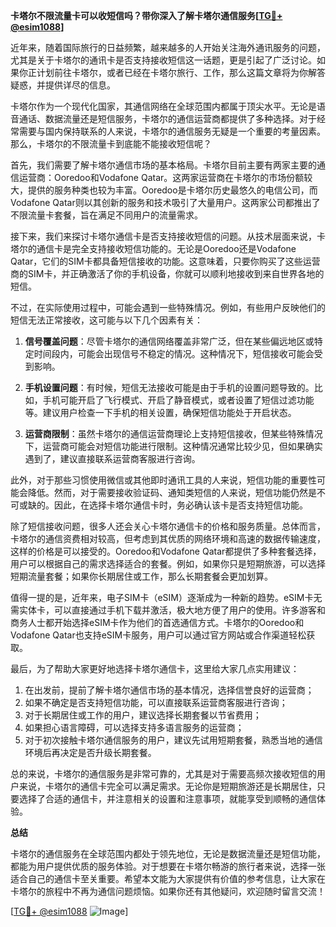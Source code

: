 **卡塔尔不限流量卡可以收短信吗？带你深入了解卡塔尔通信服务[[TG💪+ @esim1088](https://t.me/s/esim1088)]**

近年来，随着国际旅行的日益频繁，越来越多的人开始关注海外通讯服务的问题，尤其是关于卡塔尔的通讯卡是否支持接收短信这一话题，更是引起了广泛讨论。如果你正计划前往卡塔尔，或者已经在卡塔尔旅行、工作，那么这篇文章将为你解答疑惑，并提供详尽的信息。

卡塔尔作为一个现代化国家，其通信网络在全球范围内都属于顶尖水平。无论是语音通话、数据流量还是短信服务，卡塔尔的通信运营商都提供了多种选择。对于经常需要与国内保持联系的人来说，卡塔尔的通信服务无疑是一个重要的考量因素。那么，卡塔尔的不限流量卡到底能不能接收短信呢？

首先，我们需要了解卡塔尔通信市场的基本格局。卡塔尔目前主要有两家主要的通信运营商：Ooredoo和Vodafone Qatar。这两家运营商在卡塔尔的市场份额较大，提供的服务种类也较为丰富。Ooredoo是卡塔尔历史最悠久的电信公司，而Vodafone Qatar则以其创新的服务和技术吸引了大量用户。这两家公司都推出了不限流量卡套餐，旨在满足不同用户的流量需求。

接下来，我们来探讨卡塔尔通信卡是否支持接收短信的问题。从技术层面来说，卡塔尔的通信卡是完全支持接收短信功能的。无论是Ooredoo还是Vodafone Qatar，它们的SIM卡都具备短信接收的功能。这意味着，只要你购买了这些运营商的SIM卡，并正确激活了你的手机设备，你就可以顺利地接收到来自世界各地的短信。

不过，在实际使用过程中，可能会遇到一些特殊情况。例如，有些用户反映他们的短信无法正常接收，这可能与以下几个因素有关：

1. **信号覆盖问题**：尽管卡塔尔的通信网络覆盖非常广泛，但在某些偏远地区或特定时间段内，可能会出现信号不稳定的情况。这种情况下，短信接收可能会受到影响。
   
2. **手机设置问题**：有时候，短信无法接收可能是由于手机的设置问题导致的。比如，手机可能开启了飞行模式、开启了静音模式，或者设置了短信过滤功能等。建议用户检查一下手机的相关设置，确保短信功能处于开启状态。

3. **运营商限制**：虽然卡塔尔的通信运营商理论上支持短信接收，但某些特殊情况下，运营商可能会对短信功能进行限制。这种情况通常比较少见，但如果确实遇到了，建议直接联系运营商客服进行咨询。

此外，对于那些习惯使用微信或其他即时通讯工具的人来说，短信功能的重要性可能会降低。然而，对于需要接收验证码、通知类短信的人来说，短信功能仍然是不可或缺的。因此，在选择卡塔尔通信卡时，务必确认该卡是否支持短信功能。

除了短信接收问题，很多人还会关心卡塔尔通信卡的价格和服务质量。总体而言，卡塔尔的通信资费相对较高，但考虑到其优质的网络环境和高速的数据传输速度，这样的价格是可以接受的。Ooredoo和Vodafone Qatar都提供了多种套餐选择，用户可以根据自己的需求选择适合的套餐。例如，如果你只是短期旅游，可以选择短期流量套餐；如果你长期居住或工作，那么长期套餐会更加划算。

值得一提的是，近年来，电子SIM卡（eSIM）逐渐成为一种新的趋势。eSIM卡无需实体卡，可以直接通过手机下载并激活，极大地方便了用户的使用。许多游客和商务人士都开始选择eSIM卡作为他们的首选通信方式。卡塔尔的Ooredoo和Vodafone Qatar也支持eSIM卡服务，用户可以通过官方网站或合作渠道轻松获取。

最后，为了帮助大家更好地选择卡塔尔通信卡，这里给大家几点实用建议：

1. 在出发前，提前了解卡塔尔通信市场的基本情况，选择信誉良好的运营商；
2. 如果不确定是否支持短信功能，可以直接联系运营商客服进行咨询；
3. 对于长期居住或工作的用户，建议选择长期套餐以节省费用；
4. 如果担心语言障碍，可以选择支持多语言服务的运营商；
5. 对于初次接触卡塔尔通信服务的用户，建议先试用短期套餐，熟悉当地的通信环境后再决定是否升级长期套餐。

总的来说，卡塔尔的通信服务是非常可靠的，尤其是对于需要高频次接收短信的用户来说，卡塔尔的通信卡完全可以满足需求。无论你是短期旅游还是长期居住，只要选择了合适的通信卡，并注意相关的设置和注意事项，就能享受到顺畅的通信体验。

**总结**

卡塔尔的通信服务在全球范围内都处于领先地位，无论是数据流量还是短信功能，都能为用户提供优质的服务体验。对于想要在卡塔尔畅游的旅行者来说，选择一张适合自己的通信卡至关重要。希望本文能为大家提供有价值的参考信息，让大家在卡塔尔的旅程中不再为通信问题烦恼。如果你还有其他疑问，欢迎随时留言交流！

[[TG💪+ @esim1088](https://t.me/s/esim1088) ![Image](https://i.postimg.cc/4NQfJmqS/Snipaste-2025-05-13-00-14-12.png)]